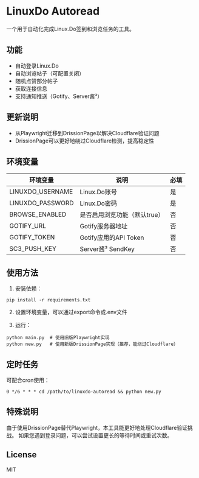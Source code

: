 # LinuxDo Autoread

一个用于自动化完成Linux.Do签到和浏览任务的工具。

## 功能

- 自动登录Linux.Do
- 自动浏览帖子（可配置关闭）
- 随机点赞部分帖子
- 获取连接信息
- 支持通知推送（Gotify、Server酱³）

## 更新说明

- 从Playwright迁移到DrissionPage以解决Cloudflare验证问题
- DrissionPage可以更好地绕过Cloudflare检测，提高稳定性

## 环境变量

| 环境变量 | 说明 | 必填 |
| --- | --- | --- |
| LINUXDO_USERNAME | Linux.Do账号 | 是 |
| LINUXDO_PASSWORD | Linux.Do密码 | 是 |
| BROWSE_ENABLED | 是否启用浏览功能（默认true） | 否 |
| GOTIFY_URL | Gotify服务器地址 | 否 |
| GOTIFY_TOKEN | Gotify应用的API Token | 否 |
| SC3_PUSH_KEY | Server酱³ SendKey | 否 |

## 使用方法

1. 安装依赖：
```
pip install -r requirements.txt
```

2. 设置环境变量，可以通过export命令或.env文件

3. 运行：
```
python main.py  # 使用旧版Playwright实现
python new.py   # 使用新版DrissionPage实现（推荐，能绕过Cloudflare）
```

## 定时任务

可配合cron使用：
```
0 */6 * * * cd /path/to/linuxdo-autoread && python new.py
```

## 特殊说明

由于使用DrissionPage替代Playwright，本工具能更好地处理Cloudflare验证挑战。
如果您遇到登录问题，可以尝试设置更长的等待时间或重试次数。

## License

MIT


